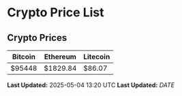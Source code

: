 # Crypto Price List

## Crypto Prices
| Bitcoin | Ethereum | Litecoin |
| ------- | -------- | -------- |
| $95448 | $1829.84 | $86.07 |
**Last Updated:** 2025-05-04 13:20 UTC
**Last Updated:** $DATE$
